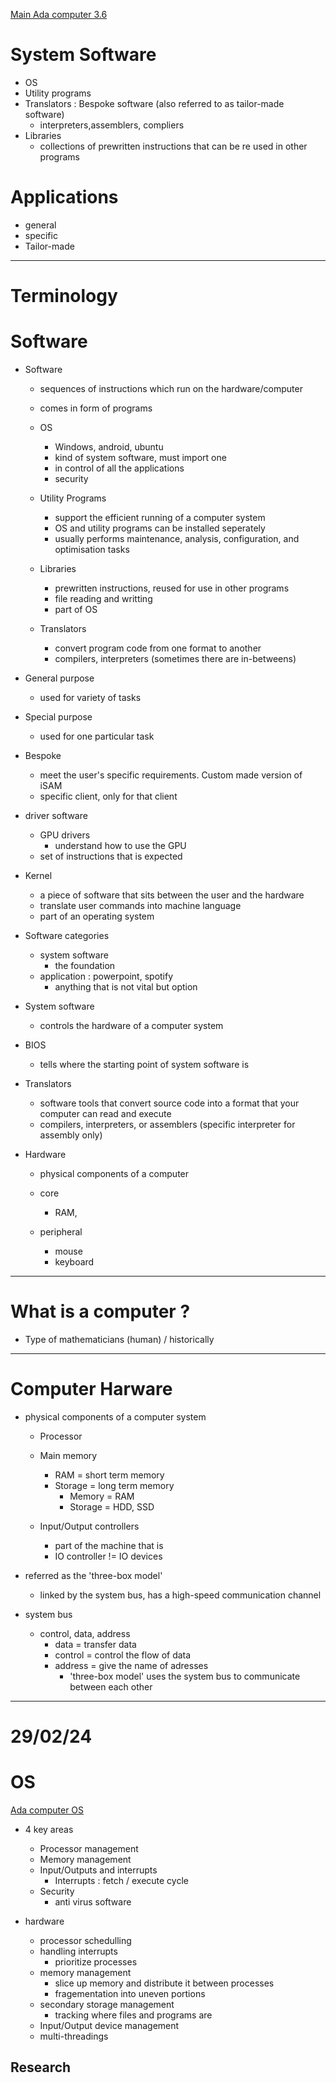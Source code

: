 [Main Ada computer 3.6](https://adacomputerscience.org/exam_specifications?examBoard=aqa&stage=a_level#a_level/aqa)

# System Software

- OS
- Utility programs
- Translators : Bespoke software (also referred to as tailor-made software)
    - interpreters,assemblers, compliers
- Libraries
    - collections of prewritten instructions that can be re used in other programs


# Applications

- general 
- specific
- Tailor-made


---

# Terminology

# Software

- Software
    - sequences of instructions which run on the hardware/computer
    - comes in form of programs

    - OS
        - Windows, android, ubuntu
        - kind of system software, must import one
        - in control of all the applications
        - security
    - Utility Programs
        - support the efficient running of a computer system
        - OS and utility programs can be installed seperately
        - usually performs maintenance, analysis, configuration, and optimisation tasks
    - Libraries
        - prewritten instructions, reused for use in other programs
        - file reading and writting
        - part of OS
    - Translators
        - convert program code from one format to another
        - compilers, interpreters (sometimes there are in-betweens)


- General purpose
    - used for variety of tasks
- Special purpose
    - used for one particular task
- Bespoke
    - meet the user's specific requirements. Custom made version of iSAM
    - specific client, only for that client

- driver software
    - GPU drivers
        - understand how to use the GPU
    - set of instructions that is expected

- Kernel
    - a piece of software that sits between the user and the hardware
    - translate user commands into machine language
    - part of an operating system

- Software categories
    - system software
        - the foundation
    - application : powerpoint, spotify
        - anything that is not vital but option

- System software
    - controls the hardware of a computer system

- BIOS
    - tells where the starting point of system software is

- Translators
    - software tools that convert source code into a format that your computer can read and execute
    - compilers, interpreters, or assemblers (specific interpreter for assembly only)

- Hardware
    - physical components of a computer

    - core
        - RAM, 
    - peripheral
        - mouse
        - keyboard


---

# What is a computer ?

- Type of mathematicians (human) / historically

---

# Computer Harware

- physical components of a computer system
    - Processor
    - Main memory
        - RAM = short term memory
        - Storage = long term memory
            - Memory = RAM
            - Storage = HDD, SSD
            
    - Input/Output controllers
        - part of the machine that is 
        - IO controller != IO devices

- referred as the 'three-box model'
    - linked by the system bus, has a high-speed communication channel

- system bus 
    - control, data, address
        - data = transfer data
        - control = control the flow of data
        - address = give the name of adresses
            - 'three-box model' uses the system bus to communicate between each other

---

# 29/02/24

# OS

[Ada computer OS](https://adacomputerscience.org/concepts/os_role_of_os?examBoard=all&stage=all)

- 4 key areas
    - Processor management
    - Memory management
    - Input/Outputs and interrupts
        - Interrupts : fetch / execute cycle
    - Security
        - anti virus software


- hardware
    - processor schedulling
    - handling interrupts
        - prioritize processes
    - memory management
        - slice up memory and distribute it between processes
        - fragementation into uneven portions
    - secondary storage management
        - tracking where files and programs are
    - Input/Output device management
    - multi-threadings


## Research